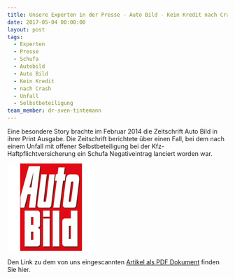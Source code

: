 ```yaml
---
title: Unsere Experten in der Presse - Auto Bild - Kein Kredit nach Crash
date: 2017-05-04 00:00:00
layout: post
tags:
  - Experten
  - Presse
  - Schufa
  - Autobild
  - Auto Bild
  - Kein Kredit
  - nach Crash
  - Unfall
  - Selbstbeteiligung
team_member: dr-sven-tintemann
---
```



Eine besondere Story brachte im Februar 2014 die Zeitschrift Auto Bild in ihrer Print Ausgabe. Die Zeitschrift berichtete &uuml;ber einen Fall, bei dem nach einem Unfall mit offener Selbstbeteiligung bei der Kfz-Haftpflichtversicherung ein Schufa Negativeintrag lanciert worden war.

[![AUTO BILD Logo - Fremde Marke](/uploads/versions/auto-bild-logo---x----200-200x---.jpg)](http://tintemann.de/wp-content/uploads/2014/11/SKMBT_C224e14110713130.pdf)

Den Link zu dem von uns eingescannten [Artikel als PDF Dokument](http://tintemann.de/wp-content/uploads/2014/11/SKMBT_C224e14110713130.pdf) finden Sie hier.

&nbsp;